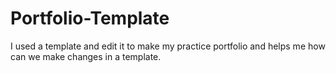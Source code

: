 # Portfolio-Template

I used a template and edit it to make my practice portfolio and helps me how can we make changes in a template. 
